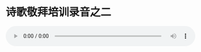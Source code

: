 # 诗歌敬拜培训录音之二

<audio style="width: 100%;" preload="false" controls controlslist="nodownload"><source src="http://file.simai.life/audio/mp3/old/12313.mp3" type="audio/mpeg">Your browser does not support the audio element.</audio>


